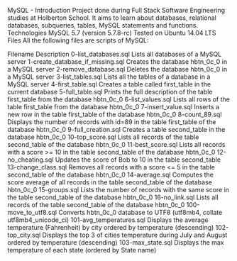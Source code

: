 MySQL - Introduction
Project done during Full Stack Software Engineering studies at Holberton School. It aims to learn about databases, relational databases, subqueries, tables, MySQL statements and functions.
Technologies MySQL 5.7 (version 5.7.8-rc) Tested on Ubuntu 14.04 LTS Files All the following files are scripts of MySQL:

Filename Description 0-list_databases.sql Lists all databases of a MySQL server 1-create_database_if_missing.sql Creates the database hbtn_0c_0 in a MySQL server 2-remove_database.sql Deletes the database hbtn_0c_0 in a MySQL server 3-list_tables.sql Lists all the tables of a database in a MySQL server 4-first_table.sql Creates a table called first_table in the current database 5-full_table.sql Prints the full description of the table first_table from the database hbtn_0c_0 6-list_values.sql Lists all rows of the table first_table from the database hbtn_0c_0 7-insert_value.sql Inserts a new row in the table first_table of the database hbtn_0c_0 8-count_89.sql Displays the number of records with id=89 in the table first_table of the database hbtn_0c_0 9-full_creation.sql Creates a table second_table in the database hbtn_0c_0 10-top_score.sql Lists all records of the table second_table of the database hbtn_0c_0 11-best_score.sql Lists all records with a score >= 10 in the table second_table of the database hbtn_0c_0 12-no_cheating.sql Updates the score of Bob to 10 in the table second_table 13-change_class.sql Removes all records with a score <= 5 in the table second_table of the database hbtn_0c_0 14-average.sql Computes the score average of all records in the table second_table of the database hbtn_0c_0 15-groups.sql Lists the number of records with the same score in the table second_table of the database hbtn_0c_0 16-no_link.sql Lists all records of the table second_table of the database hbtn_0c_0 100-move_to_utf8.sql Converts hbtn_0c_0 database to UTF8 (utf8mb4, collate utf8mb4_unicode_ci) 101-avg_temperatures.sql Displays the average temperature (Fahrenheit) by city ordered by temperature (descending) 102-top_city.sql Displays the top 3 of cities temperature during July and August ordered by temperature (descending) 103-max_state.sql Displays the max temperature of each state (ordered by State name)
